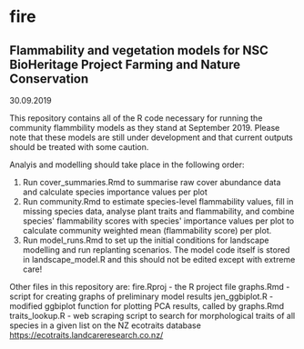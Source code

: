 # fire
## Flammability and vegetation models for NSC BioHeritage Project Farming and Nature Conservation   
30.09.2019

This repository contains all of the R code necessary for running the community flammbility models as they stand at September 2019. 
Please note that these models are still under development and that current outputs should be treated with some caution.

Analyis and modelling should take place in the following order:

1. Run cover_summaries.Rmd to summarise raw cover abundance data and calculate species importance values per plot
2. Run community.Rmd to estimate species-level flammability values, fill in missing species data, analyse plant traits and flammability, and combine species' flammability scores with species' importance values per plot to calculate community weighted mean (flammability score) per plot. 
3. Run model_runs.Rmd to set up the initial conditions for landscape modelling and run replanting scenarios. The model code itself is stored in landscape_model.R and this should not be edited except with extreme care! 

Other files in this repository are:
fire.Rproj - the R project file
graphs.Rmd - script for creating graphs of preliminary model results
jen_ggbiplot.R - modified ggbiplot function for plotting PCA results, called by graphs.Rmd
traits_lookup.R - web scraping script to search for morphological traits of all species in a given list on the NZ ecotraits database https://ecotraits.landcareresearch.co.nz/
